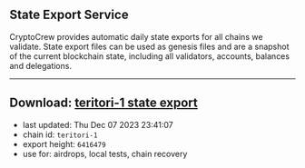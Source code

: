 ## State Export Service
CryptoCrew provides automatic daily state exports for all chains we validate. State export files can be used as genesis files and are a snapshot of the current blockchain state, including all validators, accounts, balances and delegations.

---
**Download: [teritori-1 state export](https://dl.ccvalidators.com/SERVICE/teritori/teritori-1_export_6416479.json)**
---

- last updated: Thu Dec 07 2023 23:41:07
- chain id: `teritori-1`
- export height: `6416479`
- use for: airdrops, local tests, chain recovery
